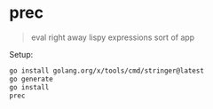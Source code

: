 # prec

> eval right away lispy expressions sort of app

Setup:
```bash
go install golang.org/x/tools/cmd/stringer@latest
go generate
go install
prec
```
